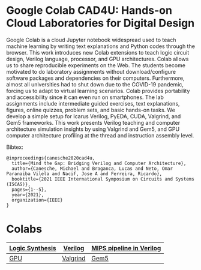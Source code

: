 # Google Colab CAD4U: Hands-on Cloud Laboratories for Digital Design

Google Colab is a cloud Jupyter notebook widespread used to teach machine learning by writing text explanations and Python codes through the browser. This work introduces new Colab extensions to teach logic circuit design, Verilog language, processor, and GPU architectures. Colab allows us to share reproducible experiments on the Web. The students become motivated to do laboratory assignments without download/configure software packages and dependencies on their computers. Furthermore, almost all universities had to shut down due to the COVID-19 pandemic, forcing us to adapt to virtual learning scenarios. Colab provides portability and accessibility since it can even run on smartphones. The lab assignments include intermediate guided exercises, text explanations, figures, online quizzes, problem sets, and basic hands-on tasks. We develop a simple setup for Icarus Verilog, PyEDA, CUDA, Valgrind, and Gem5 frameworks. This work presents Verilog teaching and computer architecture simulation insights by using Valgrind and Gem5, and GPU computer architecture profiling at the thread and instruction assembly level.

Bibtex:

```
@inproceedings{canesche2020cad4u,
  title={Mind the Gap: Bridging Verilog and Computer Architecture},
  author={Canesche, Michael and Braganca, Lucas and Neto, Omar Paranaiba Vilela and Nacif, Jose A and Ferreira, Ricardo},
  booktitle={2021 IEEE International Symposium on Circuits and Systems (ISCAS)},
  pages={1--5},
  year={2021},
  organization={IEEE}
}
```

# Colabs

| [Logic Synthesis](https://colab.research.google.com/drive/17JJO_xieu6KViiwOqkfQICSzPm80mfSf) | [Verilog](https://colab.research.google.com/drive/1YOoWP8cBFKRnHSKQNgTaT33fAZWDIlCe)| [MIPS pipeline in Verilog](https://colab.research.google.com/drive/1rtNH9j4fwL4v89aNX6BC1G5nE6R0nfDR)|
|---|---|---|
|[GPU](https://colab.research.google.com/drive/1CQWSBJFagPQ1dsEhA-y-QkGWEMIAIaeK)|[Valgrind](https://colab.research.google.com/drive/1ZBwjTCMNwEB219X9odyXwxcbW4gZYAz1)|[Gem5](https://colab.research.google.com/drive/1zHiITe3WBPKBc8IacNyjLoOn47imAaYx)|

